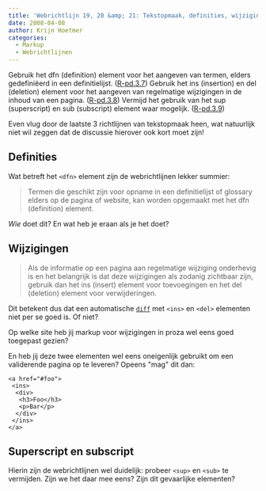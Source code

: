 ```yaml
---
title: 'Webrichtlijn 19, 20 &amp; 21: Tekstopmaak, definities, wijzigingen, superscript en subscript'
date: 2008-04-08
author: Krijn Hoetmer
categories: 
  - Markup
  - Webrichtlijnen
---
```

Gebruik het dfn (definition) element voor het aangeven van termen, elders gedefiniëerd in een definitielijst. ([R-pd.3.7](http://www.webrichtlijnen.nl/handleiding/ontwikkeling/productie/beschrijvende-markup/het-schrijven-van/tekstopmaak/#r-pd-3-7)) Gebruik het ins (insertion) en del (deletion) element voor het aangeven van regelmatige wijzigingen in de inhoud van een pagina. ([R-pd.3.8](http://www.webrichtlijnen.nl/handleiding/ontwikkeling/productie/beschrijvende-markup/het-schrijven-van/tekstopmaak/#r-pd-3-8)) Vermijd het gebruik van het sup (superscript) en sub (subscript) element waar mogelijk. ([R-pd.3.9](http://www.webrichtlijnen.nl/handleiding/ontwikkeling/productie/beschrijvende-markup/het-schrijven-van/tekstopmaak/#r-pd-3-9))

Even vlug door de laatste 3 richtlijnen van tekstopmaak heen, wat natuurlijk niet wil zeggen dat de discussie hierover ook kort moet zijn!

## Definities

Wat betreft het `<dfn>` element zijn de webrichtlijnen lekker summier:

> Termen die geschikt zijn voor opname in een definitielijst of glossary elders op de pagina of website, kan worden opgemaakt met het dfn (definition) element.

_Wie_ doet dit? En wat heb je eraan als je het doet?

## Wijzigingen

> Als de informatie op een pagina aan regelmatige wijziging onderhevig is en het belangrijk is dat deze wijzigingen als zodanig zichtbaar zijn, gebruik dan het ins (insert) element voor toevoegingen en het del (deletion) element voor verwijderingen.

Dit betekent dus dat een automatische [`diff`](http://en.wikipedia.org/wiki/Diff) met `<ins>` en `<del>` elementen niet per se goed is. Of niet?

Op welke site heb jij markup voor wijzigingen in proza wel eens goed toegepast gezien?

En heb jij deze twee elementen wel eens oneigenlijk gebruikt om een validerende pagina op te leveren? Opeens "mag" dit dan:

```
<a href="#foo">
 <ins>
  <div>
   <h3>Foo</h3>
   <p>Bar</p>
  </div>
 </ins>
</a>
```

## Superscript en subscript

Hierin zijn de webrichtlijnen wel duidelijk: probeer `<sup>` en `<sub>` te vermijden. Zijn we het daar mee eens? Zijn dit gevaarlijke elementen?
